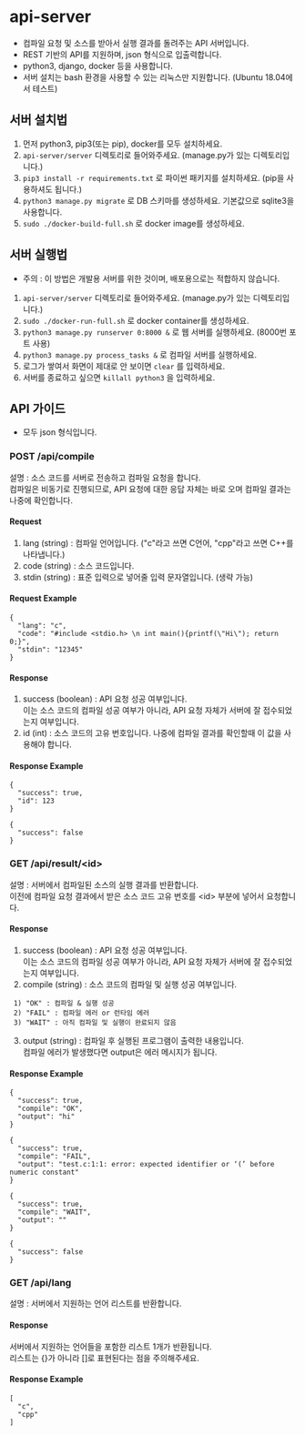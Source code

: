 # api-server

* 컴파일 요청 및 소스를 받아서 실행 결과를 돌려주는 API 서버입니다.
* REST 기반의 API를 지원하며, json 형식으로 입출력합니다.
* python3, django, docker 등을 사용합니다.
* 서버 설치는 bash 환경을 사용할 수 있는 리눅스만 지원합니다. (Ubuntu 18.04에서 테스트)

## 서버 설치법
1. 먼저 python3, pip3(또는 pip), docker를 모두 설치하세요.
2. `api-server/server` 디렉토리로 들어와주세요. (manage.py가 있는 디렉토리입니다.)
3. `pip3 install -r requirements.txt` 로 파이썬 패키지를 설치하세요. (pip을 사용하셔도 됩니다.)
4. `python3 manage.py migrate` 로 DB 스키마를 생성하세요. 기본값으로 sqlite3을 사용합니다.
5. `sudo ./docker-build-full.sh` 로 docker image를 생성하세요.

## 서버 실행법
* 주의 : 이 방법은 개발용 서버를 위한 것이며, 배포용으로는 적합하지 않습니다.
1. `api-server/server` 디렉토리로 들어와주세요. (manage.py가 있는 디렉토리입니다.)
2. `sudo ./docker-run-full.sh` 로 docker container를 생성하세요.
3. `python3 manage.py runserver 0:8000 &` 로 웹 서버를 실행하세요. (8000번 포트 사용)
4. `python3 manage.py process_tasks &` 로 컴파일 서버를 실행하세요.
5. 로그가 쌓여서 화면이 제대로 안 보이면 `clear` 를 입력하세요.
6. 서버를 종료하고 싶으면 `killall python3` 을 입력하세요.

## API 가이드
* 모두 json 형식입니다.

### POST /api/compile
설명 : 소스 코드를 서버로 전송하고 컴파일 요청을 합니다.  
컴파일은 비동기로 진행되므로, API 요청에 대한 응답 자체는 바로 오며 컴파일 결과는 나중에 확인합니다.

#### Request
1. lang (string) : 컴파일 언어입니다. ("c"라고 쓰면 C언어, "cpp"라고 쓰면 C++를 나타냅니다.)
2. code (string) : 소스 코드입니다.
3. stdin (string) : 표준 입력으로 넣어줄 입력 문자열입니다. (생략 가능)

#### Request Example
```
{  
  "lang": "c",  
  "code": "#include <stdio.h> \n int main(){printf(\"Hi\"); return 0;}",
  "stdin": "12345"
}
```

#### Response
1. success (boolean) : API 요청 성공 여부입니다.  
이는 소스 코드의 컴파일 성공 여부가 아니라, API 요청 자체가 서버에 잘 접수되었는지 여부입니다.
2. id (int) : 소스 코드의 고유 번호입니다. 나중에 컴파일 결과를 확인할때 이 값을 사용해야 합니다.

#### Response Example
```
{
  "success": true,
  "id": 123
}
```

```
{
  "success": false
}
```

### GET /api/result/\<id\>
설명 : 서버에서 컴파일된 소스의 실행 결과를 반환합니다.  
이전에 컴파일 요청 결과에서 받은 소스 코드 고유 번호를 \<id\> 부분에 넣어서 요청합니다.

#### Response
1. success (boolean) : API 요청 성공 여부입니다.  
이는 소스 코드의 컴파일 성공 여부가 아니라, API 요청 자체가 서버에 잘 접수되었는지 여부입니다.
2. compile (string) : 소스 코드의 컴파일 및 실행 성공 여부입니다.
```
 1) "OK" : 컴파일 & 실행 성공
 2) "FAIL" : 컴파일 에러 or 런타임 에러
 3) "WAIT" : 아직 컴파일 및 실행이 완료되지 않음
```
3. output (string) : 컴파일 후 실행된 프로그램이 출력한 내용입니다.  
컴파일 에러가 발생했다면 output은 에러 메시지가 됩니다.

#### Response Example
```
{
  "success": true,
  "compile": "OK",
  "output": "hi"
}
```

```
{
  "success": true,
  "compile": "FAIL",
  "output": "test.c:1:1: error: expected identifier or ‘(’ before numeric constant"
}
```

```
{
  "success": true,
  "compile": "WAIT",
  "output": ""
}
```

```
{
  "success": false
}
```

### GET /api/lang
설명 : 서버에서 지원하는 언어 리스트를 반환합니다.

#### Response
서버에서 지원하는 언어들을 포함한 리스트 1개가 반환됩니다.  
리스트는 {}가 아니라 []로 표현된다는 점을 주의해주세요.

#### Response Example
```
[
  "c",
  "cpp"
]
```
